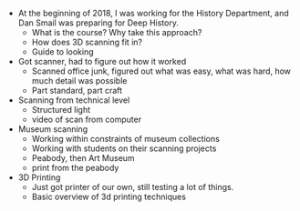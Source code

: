 - At the beginning of 2018, I was working for the History Department, and Dan Smail was preparing for Deep History.
  - What is the course? Why take this approach?
  - How does 3D scanning fit in?
  - Guide to looking
- Got scanner, had to figure out how it worked
  - Scanned office junk, figured out what was easy, what was hard, how much detail was possible
  - Part standard, part craft
- Scanning from technical level
  - Structured light
  - video of scan from computer
- Museum scanning
  - Working within constraints of museum collections
  - Working with students on their scanning projects
  - Peabody, then Art Museum
  - print from the peabody
- 3D Printing
  - Just got printer of our own, still testing a lot of things.
  - Basic overview of 3d printing techniques
